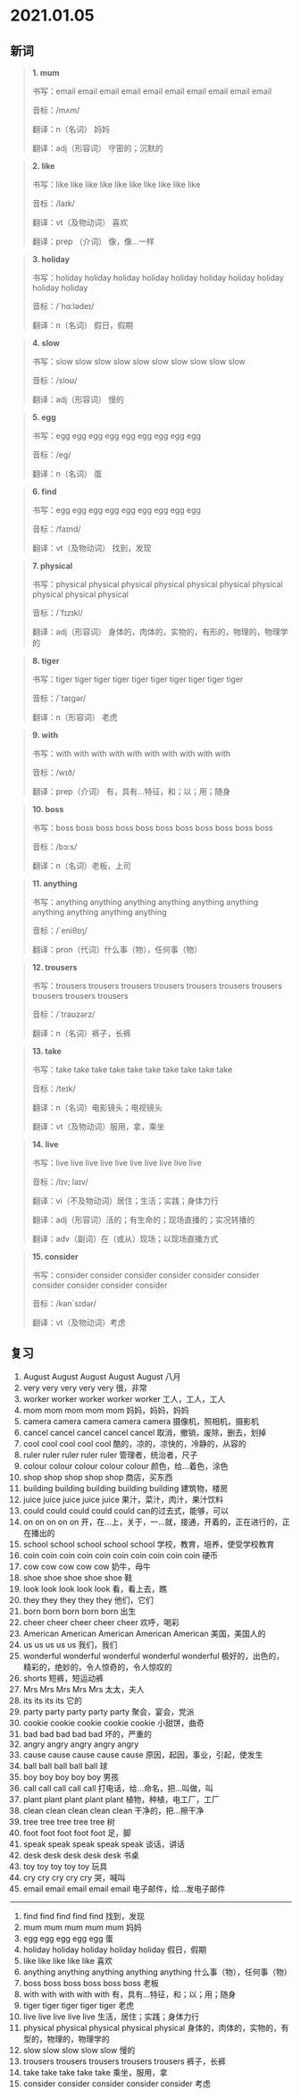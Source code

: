 # 2021.01.05


## 新词

> **1. mum**
>
> 书写：email email email email email email email email email email
>
> 音标：/mʌm/
>
> 翻译：n（名词） 妈妈
>
> 翻译：adj（形容词） 守密的；沉默的

> **2. like**
>
> 书写：like like like like  like like like like like like 
>
> 音标：/laɪk/
>
> 翻译：vt（及物动词） 喜欢
> 
> 翻译：prep （介词） 像，像...一样

> **3. holiday**
>
> 书写：holiday holiday holiday holiday holiday holiday holiday holiday holiday holiday
>
> 音标：/`hɑːlədeɪ/
>
> 翻译：n（名词） 假日，假期

> **4. slow**
>
> 书写：slow slow slow slow slow slow slow slow slow slow 
>
> 音标：/sloʊ/
>
> 翻译：adj（形容词） 慢的

> **5. egg**
>
> 书写：egg egg egg egg egg egg egg egg egg
>
> 音标：/eg/
>
> 翻译：n（名词） 蛋

> **6. find**
>
> 书写：egg egg egg egg egg egg egg egg egg
>
> 音标：/faɪnd/
>
> 翻译：vt（及物动词） 找到，发现

> **7. physical**
>
> 书写：physical physical physical physical physical physical physical physical physical physical
>
> 音标：/`fɪzɪkl/
>
> 翻译：adj（形容词） 身体的，肉体的，实物的，有形的，物理的，物理学的

> **8. tiger**
>
> 书写：tiger tiger tiger tiger tiger tiger tiger tiger tiger  tiger
>
> 音标：/`taɪgər/
>
> 翻译：n（形容词） 老虎

> **9. with**
>
> 书写：with with with with with with with with with with
>
> 音标：/wɪð/
>
> 翻译：prep（介词） 有，具有...特征，和；以；用；随身

> **10. boss**
>
> 书写：boss boss boss boss boss boss boss boss boss boss boss
>
> 音标：/bɔ:s/
>
> 翻译：n（名词）老板，上司

> **11. anything**
>
> 书写：anything anything anything anything anything anything anything anything anything anything
>
> 音标：/`eniθɪŋ/
>
> 翻译：pron（代词）什么事（物），任何事（物）

> **12. trousers**
>
> 书写：trousers trousers trousers trousers trousers trousers trousers trousers trousers trousers
>
> 音标：/`traʊzərz/
>
> 翻译：n（名词）裤子，长裤

> **13. take**
>
> 书写：take take take take take take take take take take
>
> 音标：/teɪk/
>
> 翻译：n（名词）电影镜头；电视镜头
>
> 翻译：vt（及物动词）服用，拿，乘坐


> **14. live**
>
> 书写：live live live live live live live live live live
>
> 音标：/lɪv; laɪv/
>
> 翻译：vi（不及物动词）居住；生活；实践；身体力行
>
> 翻译：adj（形容词）活的；有生命的；现场直播的；实况转播的
> 
> 翻译：adv（副词）在（或从）现场；以现场直播方式


> **15. consider**
>
> 书写：consider consider consider consider consider consider consider consider  consider consider
>
> 音标：/kən`sɪdər/
>
> 翻译：vt（及物动词）考虑

## 复习

1. August August August August August 八月
2. very very  very very very  很，非常
3. worker worker worker worker worker 工人，工人，工人
4. mom mom mom mom mom 妈妈，妈妈，妈妈
5. camera camera camera camera camera 摄像机，照相机，摄影机
6. cancel cancel cancel cancel cancel 取消，撤销，废除，删去，划掉
7. cool cool cool cool cool 酷的，凉的，凉快的，冷静的，从容的
8. ruler ruler ruler ruler ruler 管理者，统治者，尺子
9. colour colour colour colour colour 颜色，给...着色，涂色
10. shop shop shop shop shop 商店，买东西
11. building building building building building 建筑物，楼房
12. juice juice juice juice juice 果汁，菜汁，肉汁，果汁饮料
13. could could could could could can的过去式，能够，可以
14. on on on on on 开，在...上，关于，一...就，接通，开着的，正在进行的，正在播出的
15. school school school school school 学校，教育，培养，使受学校教育
16. coin coin coin coin coin coin coin coin coin coin 硬币
17. cow cow cow cow cow 奶牛，母牛
18. shoe shoe shoe shoe shoe 鞋
19. look look look look look 看，看上去，瞧
20. they they they they they 他们，它们
21. born born born born born 出生
22. cheer cheer cheer cheer cheer 欢呼，喝彩
23. American American American American American 美国，美国人的
24. us us us us us 我们，我们
25. wonderful wonderful wonderful wonderful wonderful 极好的，出色的，精彩的，绝妙的，令人惊奇的，令人惊叹的
26. shorts 短裤，短运动裤
27. Mrs Mrs Mrs Mrs Mrs 太太，夫人
28. its its its its 它的
29. party party party party party 聚会，宴会，党派
30. cookie cookie cookie cookie cookie  小甜饼，曲奇
31. bad bad bad bad bad 坏的，严重的
32. angry angry angry angry angry
33. cause cause cause cause cause 原因，起因，事业，引起，使发生
34. ball ball ball ball ball 球
35. boy boy boy boy boy 男孩
36. call call call call call 打电话，给...命名，把...叫做，叫
37. plant plant plant plant plant 植物，种植，电工厂，工厂
38. clean clean clean clean clean 干净的，把...擦干净
39. tree tree tree tree tree 树
40. foot foot foot foot foot 足，脚
41. speak speak speak speak speak 谈话，讲话
42. desk desk desk desk desk 书桌
43. toy toy toy toy toy 玩具
44. cry cry cry cry cry 哭，喊叫
45. email email email email email 电子邮件，给...发电子邮件



****

1. find find find find find 找到，发现
2. mum mum mum mum mum 妈妈
3. egg egg egg egg egg 蛋
4. holiday holiday holiday holiday holiday 假日，假期
5. like like like like like 喜欢
6. anything  anything anything anything anything 什么事（物），任何事（物）
7. boss boss boss boss boss boss 老板
8. with with with with with 有，具有...特征，和；以；用；随身
9. tiger tiger tiger tiger tiger 老虎
10. live live live live live 生活，居住；实践；身体力行
11. physical physical physical physical physical 身体的，肉体的，实物的，有型的，物理的，物理学的
12. slow slow slow slow slow 慢的
13. trousers trousers trousers trousers trousers 裤子，长裤
14. take take take take take 乘坐，服用，拿
15. consider consider consider consider consider 考虑